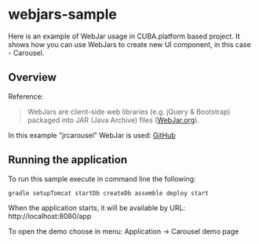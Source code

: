 # webjars-sample
Here is an example of WebJar usage in CUBA.platform based project. It shows how you can use WebJars to create new UI component, in this case - Carousel.


## Overview

Reference:
> WebJars are client-side web libraries (e.g. jQuery & Bootstrap) packaged into JAR (Java Archive) files ([WebJar.org](https://www.webjars.org/)).
>
In this example "jrcarousel" WebJar is used: [GitHub](https://github.com/vinayakjadhav/jRCarousel)

## Running the application
To run this sample execute in command line the following:

    gradle setupTomcat startDb createDb assemble deploy start

When the application starts, it will be available by URL: http://localhost:8080/app

To open the demo choose in menu: Application -> Carousel demo page
